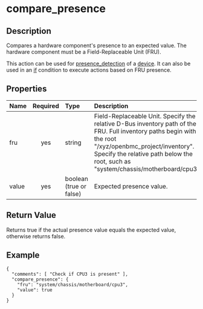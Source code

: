# compare_presence

## Description
Compares a hardware component's presence to an expected value.  The hardware
component must be a Field-Replaceable Unit (FRU).

This action can be used for [presence_detection](presence_detection.md) of a
[device](device.md).  It can also be used in an [if](if.md) condition to
execute actions based on FRU presence.

## Properties
| Name | Required | Type | Description |
| :--- | :------: | :--- | :---------- |
| fru | yes | string | Field-Replaceable Unit.  Specify the relative D-Bus inventory path of the FRU.  Full inventory paths begin with the root "/xyz/openbmc_project/inventory".  Specify the relative path below the root, such as "system/chassis/motherboard/cpu3". |
| value | yes | boolean (true or false) | Expected presence value. |

## Return Value
Returns true if the actual presence value equals the expected value, otherwise
returns false.

## Example
```
{
  "comments": [ "Check if CPU3 is present" ],
  "compare_presence": {
    "fru": "system/chassis/motherboard/cpu3",
    "value": true
  }
}
```
